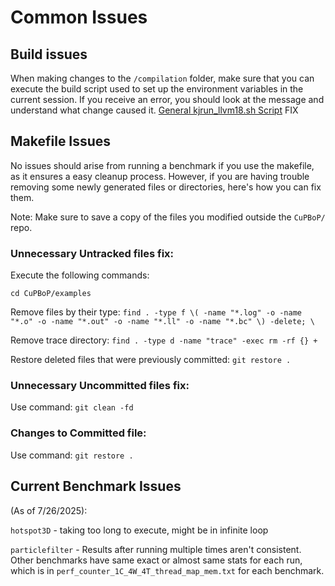 # Common Issues

## Build issues

When making changes to the `/compilation` folder, make sure that you can execute the build script used to set up the environment variables in the current session. If you receive an error, you should look at the message and understand what change caused it. [General kjrun_llvm18.sh Script](./kjrun_llvm18.sh) FIX


## Makefile Issues

No issues should arise from running a benchmark if you use the makefile, as it ensures a easy cleanup process. However, if you are having trouble removing some newly generated files or directories, here's how you can fix them.

Note: Make sure to save a copy of the files you modified outside the `CuPBoP/` repo.

### Unnecessary Untracked files fix:
Execute the following commands:

`cd CuPBoP/examples`

Remove files by their type:
`find . -type f \( -name "*.log" -o -name "*.o" -o -name "*.out" -o -name "*.ll" -o -name "*.bc" \) -delete; \`

  Remove trace directory:
`find . -type d -name "trace" -exec rm -rf {} +`

  Restore deleted files that were previously committed:
`git restore . `  

### Unnecessary Uncommitted files fix:

Use command: `git clean -fd`

  
  

### Changes to Committed file:

Use command: `git restore .`

## Current Benchmark Issues
(As of 7/26/2025):

`hotspot3D` - taking too long to execute, might be in infinite loop

`particlefilter` - Results after running multiple times aren't consistent. Other benchmarks have same exact or almost same stats for each run, which is in `perf_counter_1C_4W_4T_thread_map_mem.txt` for each benchmark. 
